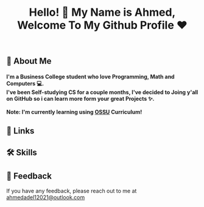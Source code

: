 <h1 align="center">Hello! 👋 <!-- <img src="https://raw.githubusercontent.com/MartinHeinz/MartinHeinz/master/wave.gif" width="25px"> --> My Name is Ahmed, Welcome To My Github Profile ♥</h1>

<br>

## 🚀 About Me
<h4> I'm a Business College student who love Programming, Math and Computers 💻. <br>
I've been Self-studying CS for a couple months, I've decided to Joing y'all on GitHub so i can learn more form your great Projects ✨. <br>
 <br>
Note: I'm currently learning using <a href="https://github.com/ossu">OSSU</a> Curriculum! <br>
 </h4>


## 🔗 Links



## 🛠 Skills



## 📜 Feedback

If you have any feedback, please reach out to me at ahmedadel12021@outlook.com


